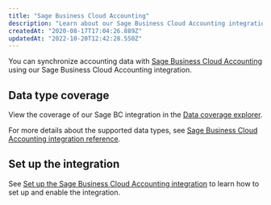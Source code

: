 ```yaml
---
title: "Sage Business Cloud Accounting"
description: "Learn about our Sage Business Cloud Accounting integration."
createdAt: "2020-08-17T17:04:26.889Z"
updatedAt: "2022-10-20T12:42:28.550Z"
---
```


You can synchronize accounting data with <a className="external" href="https://www.sage.com/en-gb/sage-business-cloud/accounting/" target="_blank">Sage Business Cloud Accounting</a> using our Sage Business Cloud Accounting integration.

## Data type coverage

View the coverage of our Sage BC integration in the <a className="external" href="https://knowledge.codat.io/supported-features/accounting?view=tab-by-integration&integrationKey=tgff" target="_blank">Data coverage explorer</a>.

For more details about the supported data types, see [Sage Business Cloud Accounting integration reference](/accounting-sagebusinesscloud-reference).

## Set up the integration

See [Set up the Sage Business Cloud Accounting integration](/accounting-sagebusinesscloud-setup) to learn how to set up and enable the integration.
